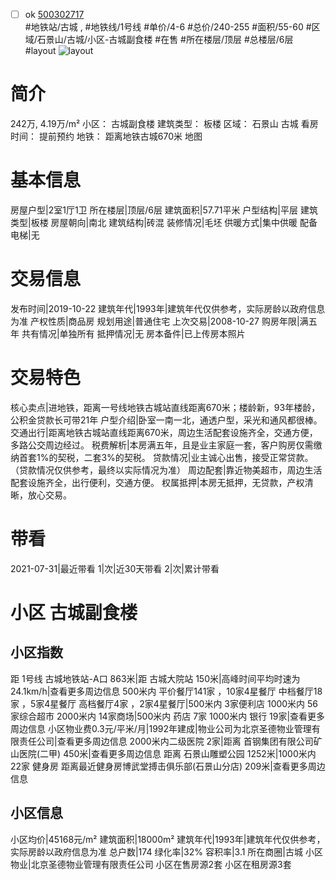 - [ ] ok [500302717](https://bj.5i5j.com/ershoufang/500302717.html)  
 #地铁站/古城 ,  #地铁线/1号线
#单价/4-6 #总价/240-255 #面积/55-60   #区域/石景山/古城/小区-古城副食楼 #在售 #所在楼层/顶层 #总楼层/6层 #layout 
![layout](http://image2.5i5j.com//group1/M00/A1/9B/CgqJMl141JyAI5REAAIGb-6uPXs200.jpg_P5.jpg) 
# 简介 
 242万,  4.19万/m² 
小区： 古城副食楼
建筑类型： 板楼
区域： 石景山 古城
看房时间： 提前预约
地铁： 距离地铁古城670米 地图
# 基本信息 
 房屋户型|2室1厅1卫
所在楼层|顶层/6层
建筑面积|57.71平米
户型结构|平层
建筑类型|板楼
房屋朝向|南北
建筑结构|砖混
装修情况|毛坯
供暖方式|集中供暖
配备电梯|无
# 交易信息 
 发布时间|2019-10-22
建筑年代|1993年|建筑年代仅供参考，实际房龄以政府信息为准
产权性质|商品房
规划用途|普通住宅
上次交易|2008-10-27
购房年限|满五年
共有情况|单独所有
抵押情况|无
房本备件|已上传房本照片
# 交易特色 
 核心卖点|进地铁，距离一号线地铁古城站直线距离670米；楼龄新，93年楼龄，公积金贷款长可带21年
户型介绍|卧室一南一北，通透户型，采光和通风都很棒。
交通出行|距离地铁古城站直线距离670米，周边生活配套设施齐全，交通方便，多路公交周边经过。
税费解析|本房满五年，且是业主家庭一套，客户购房仅需缴纳首套1%的契税，二套3%的契税。
贷款情况|业主诚心出售，接受正常贷款。（贷款情况仅供参考，最终以实际情况为准）
周边配套|靠近物美超市，周边生活配套设施齐全，出行便利，交通方便。
权属抵押|本房无抵押，无贷款，产权清晰，放心交易。
# 带看 
 2021-07-31|最近带看	 1|次|近30天带看	 2|次|累计带看
# 小区 古城副食楼
## 小区指数 
 距 1号线 古城地铁站-A口 863米|距 古城大院站 150米|高峰时间平均时速为24.1km/h|查看更多周边信息
500米内 平价餐厅141家 ，10家4星餐厅
中档餐厅18家 ，5家4星餐厅
高档餐厅4家 ，2家4星餐厅|500米内 3家便利店
1000米内 56家综合超市
2000米内 14家商场|500米内 药店 7家
1000米内 银行 19家|查看更多周边信息
小区物业费0.3元/平米/月|1992年建成|物业公司为北京圣德物业管理有限责任公司|查看更多周边信息
2000米内二级医院 2家|距离 首钢集团有限公司矿山医院(二甲)  450米|查看更多周边信息
距离 石景山雕塑公园 1252米|1000米内 22家 健身房
距离最近健身房博武堂搏击俱乐部(石景山分店) 209米|查看更多周边信息
## 小区信息 
 小区均价|45168元/m²
建筑面积|18000m²
建筑年代|1993年|建筑年代仅供参考，实际房龄以政府信息为准
总户数|174
绿化率|32%
容积率|3.1
所在商圈|古城
小区物业|北京圣德物业管理有限责任公司
小区在售房源2套
小区在租房源3套
